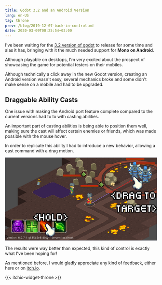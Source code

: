```yaml
---
title: Godot 3.2 and an Android Version
lang: en-US
tag: throne
prev: /blog/2019-12-07-back-in-control.md
date: 2020-03-09T00:25:54+02:00
---
```


I've been waiting for the [3.2 version of godot] to release for some time and
alas it has, bringing with it the much needed support for **Mono on Android**.

Although playable on desktops, I'm very excited about the prospect of
showcasing the game for potential testers on their mobiles.

Although technically a click away in the new Godot version, creating an Android
version wasn't easy, several mechanics broke and some didn't make sense on a
mobile and had to be upgraded.


## Draggable Ability Casts

One issue with making the Android port feature complete compared to the current
versions had to to with casting abilities.

An important part of casting abilities is being able to position them well,
making sure the cast will affect certain enemies or friends, which was made
possible with the mouse hover.

In order to replicate this ability I had to introduce a new behavior, allowing
a cast command with a drag motion.

![Ability Drag](./img/ability_drag.png)

The results were way better than expected, this kind of control is exactly what
I've been hoping for!

As mentioned before, I would gladly appreciate any kind of feedback, either here
or on [itch.io](https://mastern2k3.itch.io/tom).

{{< itchio-widget-throne >}}

[3.2 version of godot]: https://godotengine.org/article/here-comes-godot-3-2
